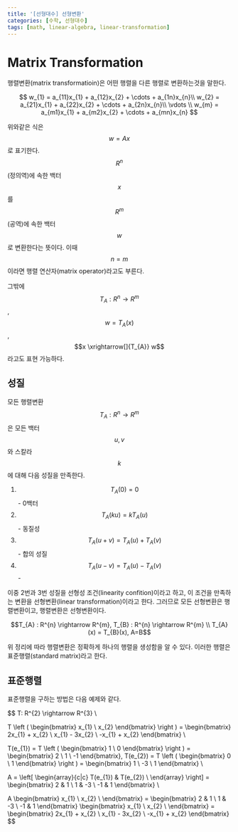 ```yaml
---
title: '[선형대수] 선형변환'
categories: [수학, 선형대수]
tags: [math, linear-algebra, linear-transformation]
---
```


# Matrix Transformation

행렬변환(matrix transformatioin)은 어떤 행렬을 다른 행렬로 변환하는것을 말한다.

$$
w_{1} = a_{11}x_{1} + a_{12}x_{2} + \cdots + a_{1n}x_{n}\\
w_{2} = a_{21}x_{1} + a_{22}x_{2} + \cdots + a_{2n}x_{n}\\
\vdots \\
w_{m} = a_{m1}x_{1} + a_{m2}x_{2} + \cdots + a_{mn}x_{n}
$$

위와같은 식은 $$w = Ax$$로 표기한다. 
$$R^{n}$$(정의역)에 속한 백터 $$x$$를 $$R^{m}$$(공역)에 속한 백터 $$w$$로 변환한다는 뜻이다. 
이때 $$n = m$$ 이라면 행렬 연산자(matrix operator)라고도 부른다.  
  
그밖에 $$T_{A} : R^{n} \rightarrow R^{m}$$, $$w=T_{A}(x)$$, $$x \xrightarrow[]{T_{A}} w$$라고도 표현 가능하다.

## 성질

모든 행렬변환 $$T_{A} : R^{n} \rightarrow R^{m}$$은 모든 백터 $$u, v$$와 스칼라 $$k$$에 대해 다음 성질을 만족한다.

1. $$T_{A}(0) = 0$$ - 0백터
2. $$T_{A}(ku) = kT_{A}(u)$$ - 동질성
3. $$T_{A}(u + v) = T_{A}(u) + T_{A}(v)$$ - 합의 성질
4. $$T_{A}(u - v) = T_{A}(u) - T_{A}(v)$$ - 

이중 2번과 3번 성질을 선형성 조건(linearity confition)이라고 하고, 이 조건을 만족하는 변환을 선형변환(linear transformation)이라고 한다. 
그러므로 모든 선형변환은 행렬변환이고, 행렬변환은 선형변환이다. 

$$T_{A} : R^{n} \rightarrow R^{m},
T_{B} : R^{n} \rightarrow R^{m} \\
T_{A}(x) = T_{B}(x), A=B$$

위 정리에 따라 행렬변환은 정확하게 하나의 행렬을 생성함을 알 수 있다. 이러한 행렬은 표준행렬(standard matrix)라고 한다.

## 표준행렬

표준행렬을 구하는 방법은 다음 예제와 같다.

$$
T: R^{2} \rightarrow R^{3} \\

T \left (
\begin{bmatrix}
x_{1} \\
x_{2}
\end{bmatrix}
\right ) = 
\begin{bmatrix}
2x_{1} + x_{2} \\
x_{1} - 3x_{2} \\ 
-x_{1} + x_{2}
\end{bmatrix} \\ 

T(e_{1}) = T \left (
\begin{bmatrix}
1 \\
0
\end{bmatrix}
\right ) = \begin{bmatrix}
2 \\
1 \\ 
-1
\end{bmatrix},
T(e_{2}) = T \left (
\begin{bmatrix}
0 \\
1
\end{bmatrix}
\right ) = \begin{bmatrix}
1 \\
-3 \\ 
1
\end{bmatrix} \\

A = \left[
\begin{array}{c|c}
T(e_{1}) & T(e_{2}) \\
\end{array}
\right] = \begin{bmatrix}
2 & 1 \\
1 & -3 \\ 
-1 & 1
\end{bmatrix} \\

A \begin{bmatrix}
x_{1} \\
x_{2} \\ 
\end{bmatrix} = \begin{bmatrix}
2 & 1 \\
1 & -3 \\ 
-1 & 1
\end{bmatrix} \begin{bmatrix}
x_{1} \\
x_{2} \\ 
\end{bmatrix} = \begin{bmatrix}
2x_{1} + x_{2} \\
x_{1} - 3x_{2} \\ 
-x_{1} + x_{2}
\end{bmatrix}
$$

